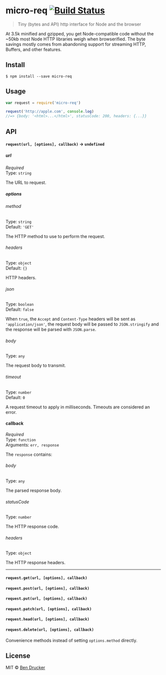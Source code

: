 # micro-req [![Build Status](https://travis-ci.org/bendrucker/micro-req.svg?branch=master)](https://travis-ci.org/bendrucker/micro-req)

> Tiny (bytes and API) http interface for Node and the browser

At 3.5k minified and gzipped, you get Node-compatible code without the ~50kb most Node HTTP libraries weigh when browserified. The byte savings mostly comes from abandoning support for streaming HTTP, Buffers, and other features.

## Install

```
$ npm install --save micro-req
```


## Usage

```js
var request = require('micro-req')

request('http://apple.com', console.log)
//=> {body: '<html>...</html>', statusCode: 200, headers: {...}}
```

## API

#### `request(url, [options], callback)` -> `undefined`

##### url

*Required*  
Type: `string`

The URL to request.

##### options

###### method

Type: `string`  
Default: `'GET'`

The HTTP method to use to perform the request.

###### headers

Type: `object`  
Default: `{}`

HTTP headers.

###### json

Type: `boolean`  
Default: `false`

When `true`, the `Accept` and `Content-Type` headers will be sent as `'application/json'`, the request body will be passed to `JSON.stringify` and the response will be parsed with `JSON.parse`.


###### body

Type: `any`

The request body to transmit.

###### timeout

Type: `number`  
Default: `0`

A request timeout to apply in milliseconds. Timeouts are considered an error.

#### callback

*Required*  
Type: `function`  
Arguments: `err, response`

The `response` contains:

###### body

Type: `any`

The parsed response body.

###### statusCode

Type: `number`

The HTTP response code.

###### headers

Type: `object`

The HTTP response headers.

---

#### `request.get(url, [options], callback)`
#### `request.post(url, [options], callback)`
#### `request.put(url, [options], callback)`
#### `request.patch(url, [options], callback)`
#### `request.head(url, [options], callback)`
#### `request.delete(url, [options], callback)`

Convenience methods instead of setting `options.method` directly.

## License

MIT © [Ben Drucker](http://bendrucker.me)

